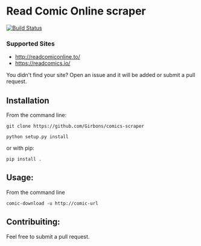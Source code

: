 # Read Comic Online scraper

[![Build Status](https://travis-ci.org/Girbons/comics-scraper.svg?branch=master)](https://travis-ci.org/Girbons/comics-scraper)

### Supported Sites

- http://readcomiconline.to/
- https://readcomics.io/

You didn't find your site? Open an issue and it will be added or submit a pull request.


## Installation

From the command line:

```
git clone https://github.com/Girbons/comics-scraper
```

```
python setup.py install
```

or with pip:

```
pip install .
```

## Usage:

From the command line

```
comic-download -u http://comic-url
```

## Contribuiting:

Feel free to submit a pull request.
